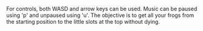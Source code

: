 For controls, both WASD and arrow keys can be used.
Music can be paused using 'p' and unpaused using 'u'.
The objective is to get all your frogs from the starting position to the little slots at the top without dying.
